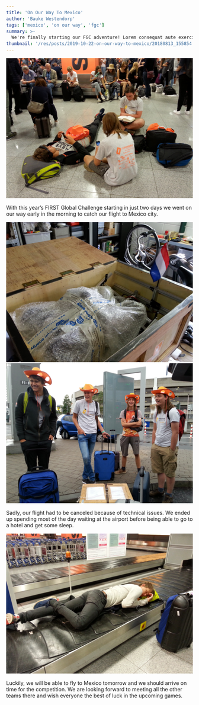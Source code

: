 ```yaml
---
title: 'On Our Way To Mexico'
author: 'Bauke Westendorp'
tags: ['mexico', 'on our way', 'fgc']
summary: >-
  We're finally starting our FGC adventure! Lorem consequat aute exercitation dolor excepteur. Enim enim eu dolore exercitation officia exercitation consectetur consectetur in reprehenderit irure et commodo nisi. Excepteur amet in aliquip culpa non amet. In aliqua velit tempor minim enim quis.
thumbnail: '/res/posts/2019-10-22-on-our-way-to-mexico/20180813_155854.jpg'
---
```


![airport-image-1]

With this year’s FIRST Global Challenge starting in just two days we went on our way early in the morning to catch our flight to Mexico city.

![crate]
![luggage]

Sadly, our flight had to be canceled because of technical issues. We ended up spending most of the day waiting at the airport before being able to go to a hotel and get some sleep.

![airport-image-2]

Luckily, we will be able to fly to Mexico tomorrow and we should arrive on time for the competition. We are looking forward to meeting all the other teams there and wish everyone the best of luck in the upcoming games.

[airport-image-1]: /res/posts/2019-10-22-on-our-way-to-mexico/20180813_142351.jpg
[crate]: /res/posts/2019-10-22-on-our-way-to-mexico/20180812_173153.jpg
[luggage]: /res/posts/2019-10-22-on-our-way-to-mexico/20180813_071814.jpg
[airport-image-2]: /res/posts/2019-10-22-on-our-way-to-mexico/20180813_155854.jpg
